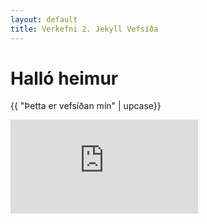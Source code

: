 ```yaml
---
layout: default
title: Verkefni 2. Jekyll Vefsíða
---
```


# Halló heimur

{{ "Þetta er vefsíðan mín" | upcase}}

<div class="resp-container">
                        <iframe class="resp-iframe" src="https://www.google.com/maps/embed?pb=!1m18!1m12!1m3!1d1740.3013949968229!2d-21.90514748352611!3d64.1392389835919!2m3!1f0!2f0!3f0!3m2!1i1024!2i768!4f13.1!3m3!1m2!1s0x48d674cc84500001%3A0x16719bf129fa31a7!2zVMOma25pc2vDs2xpbm4!5e0!3m2!1sen!2sis!4v1544491223108" frameborder="0" style="border:0" allowfullscreen></iframe>
                    </div>